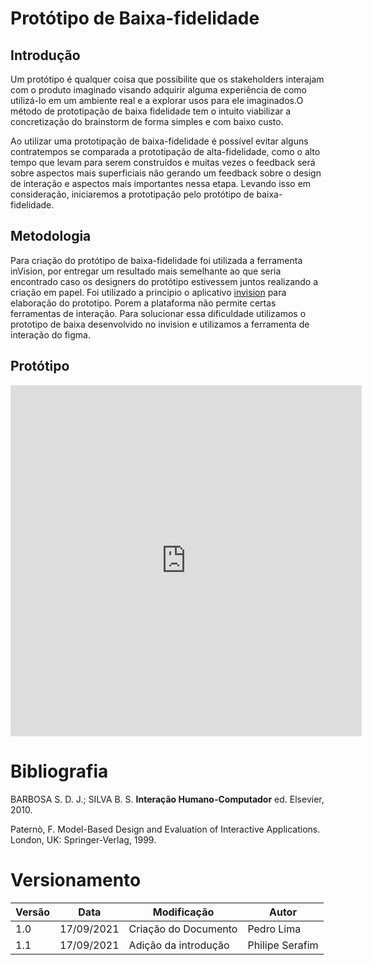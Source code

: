 # Protótipo de Baixa-fidelidade

## Introdução

Um protótipo é qualquer coisa que possibilite que os stakeholders interajam com o produto imaginado visando adquirir alguma experiência de como utilizá-lo em um ambiente real e a explorar usos para ele imaginados.O método de prototipação de baixa fidelidade tem o intuito viabilizar a concretização do brainstorm de forma simples e com baixo custo.

Ao utilizar uma prototipação de baixa-fidelidade é possível evitar alguns contratempos se comparada a prototipação de alta-fidelidade, como o alto tempo que levam para serem construídos e muitas vezes o feedback será sobre aspectos mais superficiais não gerando um feedback sobre o design de interação e aspectos mais importantes nessa etapa.
Levando isso em consideração, iniciaremos a prototipação pelo protótipo de baixa-fidelidade.
## Metodologia
Para criação do protótipo de baixa-fidelidade foi utilizada a ferramenta inVision, por entregar um resultado mais semelhante ao que seria encontrado caso os designers do protótipo estivessem juntos realizando a criação em papel. Foi utilizado a principio o aplicativo [invision](invisionapp.com) para elaboração do prototipo. Porem a plataforma não permite certas ferramentas de interação. Para solucionar essa dificuldade utilizamos o prototipo de baixa desenvolvido no invision e utilizamos a ferramenta de interação do figma.
## Protótipo

<iframe style="border: 1px solid rgba(0, 0, 0, 0.1);" width="560" height="560" src="https://www.figma.com/embed?embed_host=share&url=https%3A%2F%2Fwww.figma.com%2Fproto%2Fri5UXhUfjGzJDhO1XbRclC%2FIHC%3Fpage-id%3D7%253A54%26node-id%3D36%253A5%26viewport%3D241%252C48%252C0.31%26scaling%3Dmin-zoom%26starting-point-node-id%3D36%253A5" allowfullscreen></iframe>



# Bibliografia

  BARBOSA S. D. J.; SILVA B. S. <strong>Interação Humano-Computador</strong> ed. Elsevier, 2010.
  
  Paternò, F. Model-Based Design and Evaluation of Interactive Applications. London, UK: Springer-Verlag, 1999.
# Versionamento

| Versão | Data       | Modificação          | Autor           |
| ------ | ---------- | -------------------- | --------------- |
| 1.0    | 17/09/2021 | Criação do Documento | Pedro Lima      |
| 1.1    | 17/09/2021 | Adição da introdução | Philipe Serafim |

